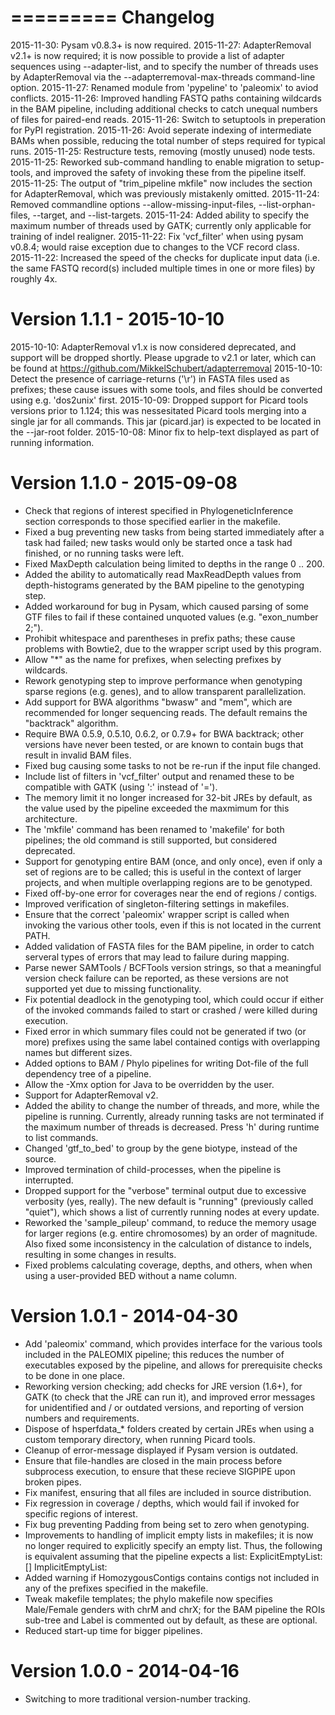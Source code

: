 =========
Changelog
=========

  2015-11-30: Pysam v0.8.3+ is now required.
  2015-11-27: AdapterRemoval v2.1+ is now required; it is now possible to
              provide a list of adapter sequences using --adapter-list,
              and to specify the number of threads uses by AdapterRemoval
              via the --adapterremoval-max-threads command-line option.
  2015-11-27: Renamed module from 'pypeline' to 'paleomix' to aviod conflicts.
  2015-11-26: Improved handling FASTQ paths containing wildcards in the BAM
              pipeline, including additional checks to catch unequal numbers
              of files for paired-end reads.
  2015-11-26: Switch to setuptools in preperation for PyPI registration.
  2015-11-26: Avoid seperate indexing of intermediate BAMs when possible,
              reducing the total number of steps required for typical runs.
  2015-11-25: Restructure tests, removing (mostly unused) node tests.
  2015-11-25: Reworked sub-command handling to enable migration to setup-
              tools, and improved the safety of invoking these from the
              pipeline itself.
  2015-11-25: The output of "trim_pipeline mkfile" now includes the section
              for AdapterRemoval, which was previously mistakenly omitted.
  2015-11-24: Removed commandline options --allow-missing-input-files,
              --list-orphan-files, --target, and --list-targets.
  2015-11-24: Added ability to specify the maximum number of threads used by
              GATK; currently only applicable for training of indel realigner.
  2015-11-22: Fix 'vcf_filter' when using pysam v0.8.4; would raise exception
              due to changes to the VCF record class.
  2015-11-22: Increased the speed of the checks for duplicate input data
              (i.e. the same FASTQ record(s) included multiple times in
              one or more files) by roughly 4x.


Version 1.1.1 - 2015-10-10
==========================
  2015-10-10: AdapterRemoval v1.x is now considered deprecated, and support
              will be dropped shortly. Please upgrade to v2.1 or later, which
              can be found at https://github.com/MikkelSchubert/adapterremoval
  2015-10-10: Detect the presence of carriage-returns ('\r') in FASTA files
              used as prefixes; these cause issues with some tools, and files
              should be converted using e.g. 'dos2unix' first.
  2015-10-09: Dropped support for Picard tools versions prior to 1.124; this
              was nessesitated Picard tools merging into a single jar for all
              commands. This jar (picard.jar) is expected to be located in the
              --jar-root folder.
  2015-10-08: Minor fix to help-text displayed as part of running information.


Version 1.1.0 - 2015-09-08
==========================
  * Check that regions of interest specified in PhylogeneticInference section
    corresponds to those specified earlier in the makefile.
  * Fixed a bug preventing new tasks from being started immediately after a
    task had failed; new tasks would only be started once a task had finished,
    or no running tasks were left.
  * Fixed MaxDepth calculation being limited to depths in the range 0 .. 200.
  * Added the ability to automatically read MaxReadDepth values from
    depth-histograms generated by the BAM pipeline to the genotyping step.
  * Added workaround for bug in Pysam, which caused parsing of some GTF files
    to fail if these contained unquoted values (e.g. "exon_number 2;").
  * Prohibit whitespace and parentheses in prefix paths; these cause problems
    with Bowtie2, due to the wrapper script used by this program.
  * Allow "*" as the name for prefixes, when selecting prefixes by wildcards.
  * Rework genotyping step to improve performance when genotyping sparse
    regions (e.g. genes), and to allow transparent parallelization.
  * Add support for BWA algorithms "bwasw" and "mem", which are recommended for
    longer sequencing reads. The default remains the "backtrack" algorithm.
  * Require BWA 0.5.9, 0.5.10, 0.6.2, or 0.7.9+ for BWA backtrack; other
    versions have never been tested, or are known to contain bugs that result
    in invalid BAM files.
  * Fixed bug causing some tasks to not be re-run if the input file changed.
  * Include list of filters in 'vcf_filter' output and renamed these to be
    compatible with GATK (using ':' instead of '=').
  * The memory limit it no longer increased for 32-bit JREs by default, as the
    value used by the pipeline exceeded the maxmimum for this architecture.
  * The 'mkfile' command has been renamed to 'makefile' for both pipelines; the
    old command is still supported, but considered deprecated.
  * Support for genotyping entire BAM (once, and only once), even if only a set
    of regions are to be called; this is useful in the context of larger
    projects, and when multiple overlapping regions are to be genotyped.
  * Fixed off-by-one error for coverages near the end of regions / contigs.
  * Improved verification of singleton-filtering settings in makefiles.
  * Ensure that the correct 'paleomix' wrapper script is called when invoking
    the various other tools, even if this is not located in the current PATH.
  * Added validation of FASTA files for the BAM pipeline, in order to catch
    serveral types of errors that may lead to failure during mapping.
  * Parse newer SAMTools / BCFTools version strings, so that a meaningful
    version check failure can be reported, as these versions are not supported
    yet due to missing functionality.
  * Fix potential deadlock in the genotyping tool, which could occur if either
    of the invoked commands failed to start or crashed / were killed during
    execution.
  * Fixed error in which summary files could not be generated if two (or more)
    prefixes using the same label contained contigs with overlapping names but
    different sizes.
  * Added options to BAM / Phylo pipelines for writing Dot-file of the full
    dependency tree of a pipeline.
  * Allow the -Xmx option for Java to be overridden by the user.
  * Support for AdapterRemoval v2.
  * Added the ability to change the number of threads, and more, while the
    pipeline is running. Currently, already running tasks are not terminated if
    the maximum number of threads is decreased. Press 'h' during runtime to
    list commands.
  * Changed 'gtf_to_bed' to group by the gene biotype, instead of the source.
  * Improved termination of child-processes, when the pipeline is interrupted.
  * Dropped support for the "verbose" terminal output due to excessive
    verbosity (yes, really). The new default is "running" (previously called
    "quiet"), which shows a list of currently running nodes at every update.
  * Reworked the 'sample_pileup' command, to reduce the memory usage for larger
    regions (e.g. entire chromosomes) by an order of magnitude. Also fixed some
    inconsistency in the calculation of distance to indels, resulting in some
    changes in results.
  * Fixed problems calculating coverage, depths, and others, when when using a
    user-provided BED without a name column.



Version 1.0.1 - 2014-04-30
==========================
  * Add 'paleomix' command, which provides interface for the various tools
    included in the PALEOMIX pipeline; this reduces the number of executables
    exposed by the pipeline, and allows for prerequisite checks to be done in
    one place.
  * Reworking version checking; add checks for JRE version (1.6+), for GATK
    (to check that the JRE can run it), and improved error messages for
    unidentified and / or outdated versions, and reporting of version numbers
    and requirements.
  * Dispose of hsperfdata_* folders created by certain JREs when using a
    custom temporary directory, when running Picard tools.
  * Cleanup of error-message displayed if Pysam version is outdated.
  * Ensure that file-handles are closed in the main process before subprocess
    execution, to ensure that these recieve SIGPIPE upon broken pipes.
  * Fix manifest, ensuring that all files are included in source distribution.
  * Fix regression in coverage / depths, which would fail if invoked for
    specific regions of interest.
  * Fix bug preventing Padding from being set to zero when genotyping.
  * Improvements to handling of implicit empty lists in makefiles; it is now
    no longer required to explicitly specify an empty list. Thus, the following
    is equivalent assuming that the pipeline expects a list:
      ExplicitEmptyList: []
      ImplicitEmptyList:
  * Added warning if HomozygousContigs contains contigs not included in any of
    the prefixes specified in the makefile.
  * Tweak makefile templates; the phylo makefile now specifies Male/Female
    genders with chrM and chrX; for the BAM pipeline the ROIs sub-tree and
    Label is commented out by default, as these are optional.
  * Reduced start-up time for bigger pipelines.


Version 1.0.0 - 2014-04-16
==========================
  * Switching to more traditional version-number tracking.
